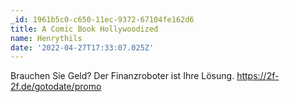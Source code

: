 ```yaml
---
_id: 1961b5c0-c650-11ec-9372-67104fe162d6
title: A Comic Book Hollywoodized
name: Henrythils
date: '2022-04-27T17:33:07.025Z'
---
```

Brauchen Sie Geld? Der Finanzroboter ist Ihre Lösung. https://2f-2f.de/gotodate/promo
